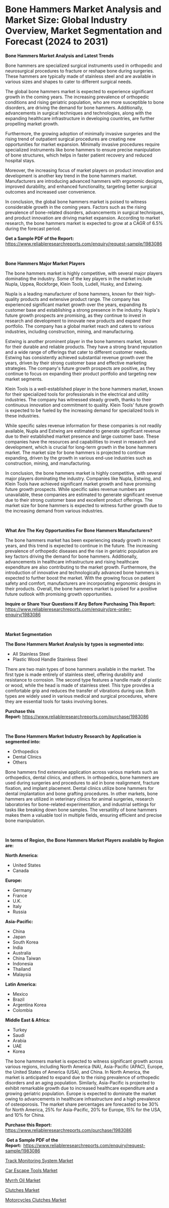<p><h1>Bone Hammers Market Analysis and Market Size: Global Industry Overview, Market Segmentation and Forecast (2024 to 2031)</h1></p><p><strong>Bone Hammers Market Analysis and Latest Trends</strong></p>
<p><p>Bone hammers are specialized surgical instruments used in orthopedic and neurosurgical procedures to fracture or reshape bone during surgeries. These hammers are typically made of stainless steel and are available in various sizes and shapes to cater to different surgical needs.</p><p>The global bone hammers market is expected to experience significant growth in the coming years. The increasing prevalence of orthopedic conditions and rising geriatric population, who are more susceptible to bone disorders, are driving the demand for bone hammers. Additionally, advancements in surgical techniques and technologies, along with the expanding healthcare infrastructure in developing countries, are further propelling market growth.</p><p>Furthermore, the growing adoption of minimally invasive surgeries and the rising trend of outpatient surgical procedures are creating new opportunities for market expansion. Minimally invasive procedures require specialized instruments like bone hammers to ensure precise manipulation of bone structures, which helps in faster patient recovery and reduced hospital stays.</p><p>Moreover, the increasing focus of market players on product innovation and development is another key trend in the bone hammers market. Manufacturers are introducing advanced hammers with ergonomic designs, improved durability, and enhanced functionality, targeting better surgical outcomes and increased user convenience.</p><p>In conclusion, the global bone hammers market is poised to witness considerable growth in the coming years. Factors such as the rising prevalence of bone-related disorders, advancements in surgical techniques, and product innovation are driving market expansion. According to market research, the bone hammers market is expected to grow at a CAGR of 6.5% during the forecast period.</p></p>
<p><strong>Get a Sample PDF of the Report:&nbsp;</strong> <a href="https://www.reliableresearchreports.com/enquiry/request-sample/1983086">https://www.reliableresearchreports.com/enquiry/request-sample/1983086</a></p>
<p>&nbsp;</p>
<p><strong>Bone Hammers Major Market Players</strong></p>
<p><p>The bone hammers market is highly competitive, with several major players dominating the industry. Some of the key players in the market include Nupla, Uppea, Rockforge, Klein Tools, Ludell, Husky, and Estwing.</p><p>Nupla is a leading manufacturer of bone hammers, known for their high-quality products and extensive product range. The company has experienced significant market growth over the years, expanding its customer base and establishing a strong presence in the industry. Nupla's future growth prospects are promising, as they continue to invest in research and development to innovate new products and expand their portfolio. The company has a global market reach and caters to various industries, including construction, mining, and manufacturing.</p><p>Estwing is another prominent player in the bone hammers market, known for their durable and reliable products. They have a strong brand reputation and a wide range of offerings that cater to different customer needs. Estwing has consistently achieved substantial revenue growth over the years, driven by their strong customer base and effective marketing strategies. The company's future growth prospects are positive, as they continue to focus on expanding their product portfolio and targeting new market segments.</p><p>Klein Tools is a well-established player in the bone hammers market, known for their specialized tools for professionals in the electrical and utility industries. The company has witnessed steady growth, thanks to their continuous innovation and commitment to quality. Klein Tools' future growth is expected to be fueled by the increasing demand for specialized tools in these industries.</p><p>While specific sales revenue information for these companies is not readily available, Nupla and Estwing are estimated to generate significant revenue due to their established market presence and large customer base. These companies have the resources and capabilities to invest in research and development, which is crucial for long-term growth in the bone hammers market. The market size for bone hammers is projected to continue expanding, driven by the growth in various end-use industries such as construction, mining, and manufacturing.</p><p>In conclusion, the bone hammers market is highly competitive, with several major players dominating the industry. Companies like Nupla, Estwing, and Klein Tools have achieved significant market growth and have promising future growth prospects. While specific sales revenue numbers are unavailable, these companies are estimated to generate significant revenue due to their strong customer base and excellent product offerings. The market size for bone hammers is expected to witness further growth due to the increasing demand from various industries.</p></p>
<p>&nbsp;</p>
<p><strong>What Are The Key Opportunities For Bone Hammers Manufacturers?</strong></p>
<p><p>The bone hammers market has been experiencing steady growth in recent years, and this trend is expected to continue in the future. The increasing prevalence of orthopedic diseases and the rise in geriatric population are key factors driving the demand for bone hammers. Additionally, advancements in healthcare infrastructure and rising healthcare expenditure are also contributing to the market growth. Furthermore, the introduction of innovative and technologically advanced bone hammers is expected to further boost the market. With the growing focus on patient safety and comfort, manufacturers are incorporating ergonomic designs in their products. Overall, the bone hammers market is poised for a positive future outlook with promising growth opportunities.</p></p>
<p><strong>Inquire or Share Your Questions If Any Before Purchasing This Report:</strong> <a href="https://www.reliableresearchreports.com/enquiry/pre-order-enquiry/1983086">https://www.reliableresearchreports.com/enquiry/pre-order-enquiry/1983086</a></p>
<p>&nbsp;</p>
<p><strong>Market Segmentation</strong></p>
<p><strong>The Bone Hammers Market Analysis by types is segmented into:</strong></p>
<p><ul><li>All Stainless Steel</li><li>Plastic Wood Handle Stainless Steel</li></ul></p>
<p><p>There are two main types of bone hammers available in the market. The first type is made entirely of stainless steel, offering durability and resistance to corrosion. The second type features a handle made of plastic or wood, while the head is made of stainless steel. This type provides a comfortable grip and reduces the transfer of vibrations during use. Both types are widely used in various medical and surgical procedures, where they are essential tools for tasks involving bones.</p></p>
<p><strong>Purchase this Report:&nbsp;</strong><a href="https://www.reliableresearchreports.com/purchase/1983086">https://www.reliableresearchreports.com/purchase/1983086</a></p>
<p>&nbsp;</p>
<p><strong>The Bone Hammers Market Industry Research by Application is segmented into:</strong></p>
<p><ul><li>Orthopedics</li><li>Dental Clinics</li><li>Others</li></ul></p>
<p><p>Bone hammers find extensive application across various markets such as orthopedics, dental clinics, and others. In orthopedics, bone hammers are used during surgeries and procedures to aid in bone realignment, fracture fixation, and implant placement. Dental clinics utilize bone hammers for dental implantation and bone grafting procedures. In other markets, bone hammers are utilized in veterinary clinics for animal surgeries, research laboratories for bone-related experimentation, and industrial settings for tasks like breaking down bone samples. The versatility of bone hammers makes them a valuable tool in multiple fields, ensuring efficient and precise bone manipulation.</p></p>
<p>&nbsp;</p>
<p><strong>In terms of Region, the Bone Hammers Market Players available by Region are:</strong></p>
<p>
    <p> <strong> North America: </strong>
        <ul>
            <li>United States</li>
            <li>Canada</li>
        </ul>
        </p> 
    <p> <strong> Europe: </strong>
        <ul>
            <li>Germany</li>
            <li>France</li>
            <li>U.K.</li>
            <li>Italy</li>
            <li>Russia</li>
        </ul>
        </p> 
    <p> <strong> Asia-Pacific: </strong>
        <ul>
            <li>China</li>
            <li>Japan</li>
            <li>South Korea</li>
            <li>India</li>
            <li>Australia</li>
            <li>China Taiwan</li>
            <li>Indonesia</li>
            <li>Thailand</li>
            <li>Malaysia</li>
        </ul>
        </p> 
    <p> <strong> Latin America: </strong>
        <ul>
            <li>Mexico</li>
            <li>Brazil</li>
            <li>Argentina Korea</li>
            <li>Colombia</li>
        </ul>
        </p> 
    <p> <strong> Middle East & Africa: </strong>
        <ul>
            <li>Turkey</li>
            <li>Saudi</li>
            <li>Arabia</li>
            <li>UAE</li>
            <li>Korea</li>
        </ul>
    </p>
    </p>
<p><p>The bone hammers market is expected to witness significant growth across various regions, including North America (NA), Asia-Pacific (APAC), Europe, the United States of America (USA), and China. In North America, the market is anticipated to expand due to the rising prevalence of orthopedic disorders and an aging population. Similarly, Asia-Pacific is projected to exhibit remarkable growth due to increased healthcare expenditure and a growing geriatric population. Europe is expected to dominate the market owing to advancements in healthcare infrastructure and a high prevalence of osteoporosis. The market share percentages are forecasted to be 30% for North America, 25% for Asia-Pacific, 20% for Europe, 15% for the USA, and 10% for China.</p></p>
<p><strong>Purchase this Report: </strong><a href="https://www.reliableresearchreports.com/purchase/1983086">https://www.reliableresearchreports.com/purchase/1983086</a></p>
<p>&nbsp;<strong>Get a Sample PDF of the Report:&nbsp;&nbsp;</strong><a href="https://www.reliableresearchreports.com/enquiry/request-sample/1983086">https://www.reliableresearchreports.com/enquiry/request-sample/1983086</a></p>
<p><strong></strong></p>
<p><p><a href="https://medium.com/@saraprifti1917/track-monitoring-system-market-size-cagr-trends-2024-2030-2ec91bb2c95b">Track Monitoring System Market</a></p><p><a href="https://medium.com/@saraprifti1917/car-escape-tools-market-trends-forecast-and-competitive-analysis-to-2031-032a19634cbb">Car Escape Tools Market</a></p><p><a href="https://medium.com/@beauhagenes2023/myrrh-oil-nbsp-market-focuses-on-market-share-size-and-projected-forecast-till-2031-f94ea11a7632">Myrrh Oil Market</a></p><p><a href="https://medium.com/@saraprifti1917/clutches-market-size-reveals-the-best-marketing-channels-in-global-industry-9af982cc5d75">Clutches Market</a></p><p><a href="https://medium.com/@saraprifti1917/motorcycles-clutches-market-competitive-analysis-market-trends-and-forecast-to-2031-e14a474ca8fd">Motorcycles Clutches Market</a></p></p>